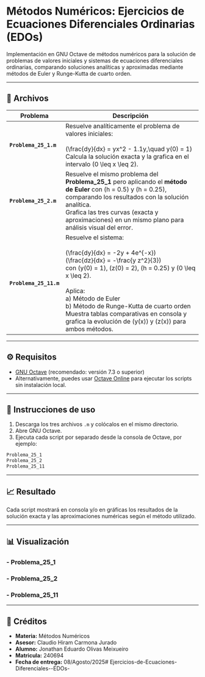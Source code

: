 # Métodos Numéricos: Ejercicios de Ecuaciones Diferenciales Ordinarias (EDOs)

Implementación en GNU Octave de métodos numéricos para la solución de problemas de valores iniciales y sistemas de ecuaciones diferenciales ordinarias, comparando soluciones analíticas y aproximadas mediante métodos de Euler y Runge-Kutta de cuarto orden.

---

## 📂 Archivos

| Problema                 | Descripción                                                                                                                                                                                                                                                                                                                                                                                                 |
|--------------------------|-------------------------------------------------------------------------------------------------------------------------------------------------------------------------------------------------------------------------------------------------------------------------------------------------------------------------------------------------------------------------------------------------------------|
| **`Problema_25_1.m`**    | Resuelve analíticamente el problema de valores iniciales: <br><br> \(\frac{dy}{dx} = yx^2 - 1.1y,\quad y(0) = 1\) <br> Calcula la solución exacta y la grafica en el intervalo \(0 \leq x \leq 2\).                                                                                                                                                                                                                                                |
| **`Problema_25_2.m`**    | Resuelve el mismo problema del **Problema_25_1** pero aplicando el **método de Euler** con \(h = 0.5\) y \(h = 0.25\), comparando los resultados con la solución analítica. <br> Grafica las tres curvas (exacta y aproximaciones) en un mismo plano para análisis visual del error.                                                                                                                                                                |
| **`Problema_25_11.m`**   | Resuelve el sistema: <br><br> \(\frac{dy}{dx} = -2y + 4e^{-x}\) <br> \(\frac{dz}{dx} = -\frac{y z^2}{3}\) <br> con \(y(0) = 1\), \(z(0) = 2\), \(h = 0.25\) y \(0 \leq x \leq 2\). <br><br> Aplica: <br> a) Método de Euler <br> b) Método de Runge-Kutta de cuarto orden <br> Muestra tablas comparativas en consola y grafica la evolución de \(y(x)\) y \(z(x)\) para ambos métodos. |

---

## ⚙️ Requisitos

- [GNU Octave](https://www.gnu.org/software/octave/) (recomendado: versión 7.3 o superior)  
- Alternativamente, puedes usar [Octave Online](https://octave-online.net) para ejecutar los scripts sin instalación local.

---

## 🚀 Instrucciones de uso

1. Descarga los tres archivos `.m` y colócalos en el mismo directorio.  
2. Abre GNU Octave.  
3. Ejecuta cada script por separado desde la consola de Octave, por ejemplo:

```octave
Problema_25_1
Problema_25_2
Problema_25_11
```

---


## 📈 Resultado
Cada script mostrará en consola y/o en gráficas los resultados de la solución exacta y las aproximaciones numéricas según el método utilizado.

---
## 📊 Visualización
### - Problema_25_1

### - Problema_25_2

### - Problema_25_11

---

## 🧾 Créditos
- **Materia:** Métodos Numéricos
- **Asesor:** Claudio Hiram Carmona Jurado
- **Alumno:** Jonathan Eduardo Olivas Meixueiro
- **Matricula:** 240694
- **Fecha de entrega:** 08/Agosto/2025# Ejercicios-de-Ecuaciones-Diferenciales--EDOs-
